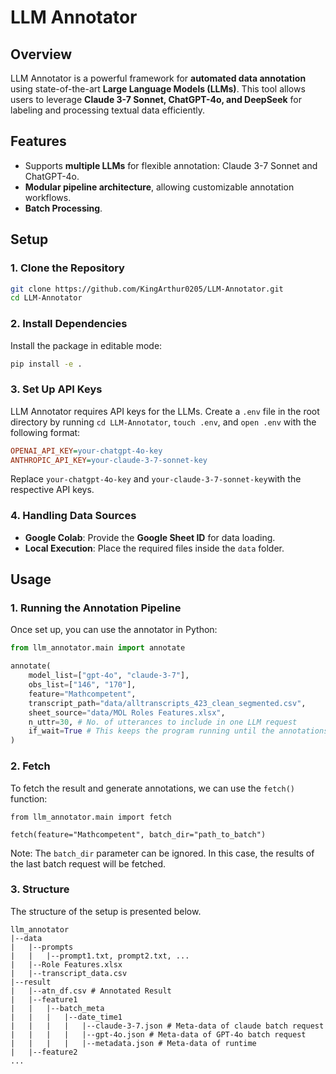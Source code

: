 # LLM Annotator

## Overview
LLM Annotator is a powerful framework for **automated data annotation** using state-of-the-art **Large Language Models (LLMs)**. This tool allows users to leverage **Claude 3-7 Sonnet, ChatGPT-4o, and DeepSeek** for labeling and processing textual data efficiently. 

## Features
- Supports **multiple LLMs** for flexible annotation: Claude 3-7 Sonnet and ChatGPT-4o.
- **Modular pipeline architecture**, allowing customizable annotation workflows.
- **Batch Processing**.

## Setup
### 1. Clone the Repository
```bash
git clone https://github.com/KingArthur0205/LLM-Annotator.git
cd LLM-Annotator
```

### 2. Install Dependencies
Install the package in editable mode:
```bash
pip install -e .
```

### 3. Set Up API Keys
LLM Annotator requires API keys for the LLMs. Create a `.env` file in the root directory by running ```cd LLM-Annotator```, ```touch .env```, and ```open .env``` with the following format:
```ini
OPENAI_API_KEY=your-chatgpt-4o-key
ANTHROPIC_API_KEY=your-claude-3-7-sonnet-key
```
Replace `your-chatgpt-4o-key` and `your-claude-3-7-sonnet-key`with the respective API keys.

### 4. Handling Data Sources
- **Google Colab**: Provide the **Google Sheet ID** for data loading.
- **Local Execution**: Place the required files inside the `data` folder.

## Usage
### 1. Running the Annotation Pipeline
Once set up, you can use the annotator in Python:
```python
from llm_annotator.main import annotate

annotate(
    model_list=["gpt-4o", "claude-3-7"],
    obs_list=["146", "170"],
    feature="Mathcompetent",
    transcript_path="data/alltranscripts_423_clean_segmented.csv",
    sheet_source="data/MOL Roles Features.xlsx",
    n_uttr=30, # No. of utterances to include in one LLM request
    if_wait=True # This keeps the program running until the annotations are generated.
)
```

### 2. Fetch
To fetch the result and generate annotations, we can use the ```fetch()``` function:
```
from llm_annotator.main import fetch

fetch(feature="Mathcompetent", batch_dir="path_to_batch")
```
Note: The ```batch_dir``` parameter can be ignored. In this case, the results of the last batch request will be fetched.

### 3. Structure
The structure of the setup is presented below.
```
llm_annotator
|--data
|   |--prompts
|   |   |--prompt1.txt, prompt2.txt, ...
|   |--Role Features.xlsx
|   |--transcript_data.csv
|--result
|   |--atn_df.csv # Annotated Result
|   |--feature1
|   |   |--batch_meta
|   |   |   |--date_time1
|   |   |   |   |--claude-3-7.json # Meta-data of claude batch request
|   |   |   |   |--gpt-4o.json # Meta-data of GPT-4o batch request
|   |   |   |   |--metadata.json # Meta-data of runtime
|   |--feature2
...
```
